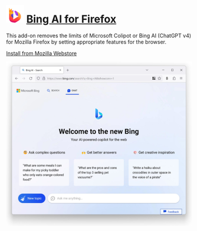 # ![Icon](package/icon-48.png) [Bing AI for Firefox](https://addons.mozilla.org/en-US/firefox/addon/bing-ai-for-firefox)

This add-on removes the limits of Microsoft Colipot or Bing AI (ChatGPT v4) for Mozilla Firefox by setting appropriate features for the browser.

[Install from Mozilla Webstore](https://addons.mozilla.org/en-US/firefox/addon/bing-ai-for-firefox)

![Screenshot](screenshot.jpg)